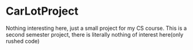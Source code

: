 # CarLotProject
Nothing interesting here, just a small project for my CS course.
This is  a second semester project, there is literally nothing of interest here(only rushed code)
